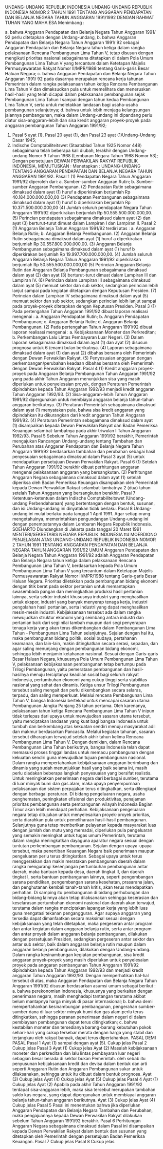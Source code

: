  UNDANG-UNDANG REPUBLIK INDONESIA UNDANG-UNDANG REPUBLIK INDONESIA NOMOR 2 TAHUN 1991 TENTANG ANGGARAN PENDAPATAN DAN BELANJA NEGARA TAHUN ANGGARAN 1991/1992
DENGAN RAHMAT TUHAN YANG MAHA ESA
Menimbang :

a. bahwa Anggaran Pendapatan dan Belanja Negara Tahun Anggaran 1991/ 92 perlu ditetapkan dengan Undang-undang, b. bahwa Anggaran Pendapatan dan Belanja Negara Tahun Anggaran 1991/ 92 sebagai Anggaran Pendapatan dan Belanja Negara tahun ketiga dalam rangka pelaksanaan Rencana Pembangunan Lima Tahun V, tetap disusun dengan mengikuti prioritas nasional sebagaimana ditetapkan di dalam Pola Umum Pembangunan Lima Tahun V yang tercantum dalam Ketetapan Majelis Permusyawaratan Rakyat Nomor II/MPR/1988 tentang Garis-garis Besar Haluan Negara;
c. bahwa Anggaran Pendapatan dan Belanja Negara Tahun Anggaran 1991/ 92 pada dasarnya merupakan rencana kerja tahunan Pemerintah dalam rangka pelaksanaan tahun ketiga Rencana Pembangunan Lima Tahun V dan dimaksudkan pula untuk memelihara dan meneruskan hasil-hasil yang telah dicapai dalam pelaksanaan pembangunan sejak Pembangunan Lima Tahun I sampai dengan tahun kedua Pembangunan Lima Tahun V, serta untuk meletakkan landasan bagi usaha-usaha pembangunan selanjutnya;
d. bahwa untuk lebih menjaga kelangsungan jalannya pembangunan, maka dalam Undang-undang ini dipandang perlu diatur sisa-anggaran-lebih dan sisa kredit anggaran proyek-proyek pada anggaran pembangunan Tahun Anggaran 1991/92;
1. Pasal 5 ayat (1), Pasal 20 ayat (1), dan Pasal 23 ayat (1)Undang-Undang Dasar 1945;
2. Indische Comptabiliteitswet (Staatsblad Tahun 1925 Nomor 448) sebagaimana telah beberapa kali diubah, terakhir dengan Undang-undang Nomor 9 Tahun 1968 (Lembaran Negara Tahun 1968 Nomor 53); Dengan persetujuan DEWAN PERWAKILAN RAKYAT REPUBLIK INDONESIA,
MEMUTUSKAN :
 Menetapkan : UNDANG-UNDANG TENTANG ANGGARAN PENDAPATAN DAN BELANJA NEGARA TAHUN ANGGARAN 1991/92.
Pasal 1
(1) Pendapatan Negara Tahun Anggaran 1991/92 diperoleh dari:
a. Sumber-sumber Anggaran Rutin;
b. Sumber-sumber Anggaran Pembangunan.
(2) Pendapatan Rutin sebagaimana dimaksud dalam ayat (1) huruf a diperkirakan berjumlah Rp 40.184.000.000.000,00 (3) Pendapatan Pembangunan sebagaimana dimaksud dalam ayat (1) huruf b diperkirakan berjumlah Rp 10.371.500.000.000,00 (4) Jumlah seluruh pendapatan Negara Tahun Anggaran 1991/92 diperkirakan berjumlah Rp 50.555.500.000.000,00.
(5) Perincian pendapatan sebagaimana dimaksud dalam ayat (2) dan ayat (3) berturut-turut dimuat dalam Lampiran I dan Lampiran II.
Pasal 2
(1) Anggaran Belanja Tahun Anggaran 1991/92 terdiri atas :
a. Anggaran Belanja Rutin;
b. Anggaran Belanja Pembangunan.
(2) Anggaran Belanja Rutin sebagaimana dimaksud dalam ayat (1) huruf a diperkirakan berjumlah Rp 30.557.800.000.000,00.
(3) Anggaran Belanja Pembangunan sebagaimana dimaksud dalam ayat (1) huruf b diperkirakan berjumlah Rp 19.997.700.000.000,00.
(4) Jumlah seluruh Anggaran Belanja Negara Tahun Anggaran 1991/92 diperkirakan berjumlah Rp 50.555.500.000.000,00 (5) Perincian Anggaran Belanja Rutin dan Anggaran Belanja Pembangunan sebagaimana dimaksud dalam ayat (2) dan ayat (3) berturut-turut dimuat dalam Lampiran III dan Lampiran IV.
(6) Perincian dalam Lampiran III sebagaimana dimaksud dalam ayat (5) memuat sektor dan sub sektor, sedangkan perincian lebih lanjut sampai pada kegiatan ditetapkan dengan Keputusan Presiden.
(7) Perincian dalam Lampiran IV sebagaimana dimaksud dalam ayat (5) memuat sektor dan sub sektor, sedangkan perincian lebih lanjut sampai pada proyek-proyek ditetapkan dengan Keputusan Presiden.
Pasal 3
(1) Pada pertengahan Tahun Anggaran 1991/92 dibuat laporan realisasi mengenai :
a. Anggaran Pendapatan Rutin;
b. Anggaran Pendapatan Pembangunan;
c. Anggaran Belanja Rutin;
d. Anggaran Belanja Pembangunan.
(2) Pada pertengahan Tahun Anggaran 1991/92 dibuat laporan realisasi mengenai :
a. Kebijaksanaan Moneter dan Perkreditan;
b. Perkembangan Lalu Lintas Pembayaran Luar Negeri.
(3) Dalam laporan sebagaimana dimaksud dalam ayat (1) dan ayat (2) disusun prognosa untuk 6 (enam) bulan berikutnya.
(4) Laporan sebagaimana dimaksud dalam ayat (1) dan ayat (2) dibahas bersama oleh Pemerintah dengan Dewan Perwakilan Rakyat.
(5) Penyesuaian anggaran dengan perkembangan/perubahan keadaan dibahas bersama oleh Pemerintah dengan Dewan Perwakilan Rakyat.
Pasal 4
(1) Kredit anggaran proyek-proyek pada Anggaran Belanja Pembangunan Tahun Anggaran 1991/92 yang pada akhir Tahun Anggaran menunjukkan sisa yang masih diperlukan untuk penyelesaian proyek, dengan Peraturan Pemerintah dipindahkan kepada Tahun Anggaran 1992/93 menjadi kredit anggaran Tahun Anggaran 1992/93.
(2) Sisa-anggaran-lebih Tahun Anggaran 1991/92 dipergunakan untuk membiayai anggaran belanja tahun-tahun anggaran berikutnya.
(3) Peraturan Pemerintah sebagaimana dimaksud dalam ayat (1) menyatakan pula, bahwa sisa kredit anggaran yang dipindahkan itu dikurangkan dari kredit anggaran Tahun Anggaran 1991/92.
(4) Peraturan Pemerintah sebagaimana dimaksud dalam ayat (1) disampaikan kepada Dewan Perwakilan Rakyat dan Badan Pemeriksa Keuangan selambat-lambatnya pada akhir triwulan I Tahun Anggaran 1992/93.
Pasal 5
Sebelum Tahun Anggaran 1991/92 berakhir, Pemerintah mengajukan Rancangan Undang-undang tentang Tambahan dan Perubahan atas Anggaran Pendapatan dan Belanja Negara Tahun Anggaran 1991/92 berdasarkan tambahan dan perubahan sebagai hasil penyesuaian sebagaimana dimaksud dalam Pasal 3 ayat (5) untuk mendapatkan persetujuan Dewan Perwakilan Rakyat.
Pasal 6
(1) Setelah Tahun Anggaran 1991/92 berakhir dibuat perhitungan anggaran mengenai pelaksanaan anggaran yang bersangkutan.
(2) Perhitungan Anggaran Negara sebagaimana dimaksud dalam ayat (1) setelah diperiksa oleh Badan Pemeriksa Keuangan disampaikan oleh Pemerintah kepada Dewan Perwakilan Rakyat selambat-lambatnya 2 (dua) tahun setelah Tahun Anggaran yang bersangkutan berakhir.
Pasal 7
Ketentuan-ketentuan dalam Indische Comptabiliteitswet (Undang-undang Perbendaharaan) yang bertentangan dengan bentuk, susunan, dan isi Undang-undang ini dinyatakan tidak berlaku.
Pasal 8
Undang-undang ini mulai berlaku pada tanggal 1 April 1991.
Agar setiap orang mengetahuinya, memerintahkan pengundangan Undang-undang ini dengan penempatannya dalam Lembaran Negara Republik Indonesia. SOEHARTO Diundangkan di Jakarta pada tanggal 20 Maret 1991 MENTERI/SEKRETARIS NEGARA REPUBLIK INDONESIA ttd MOERDIONO PENJELASAN ATAS UNDANG-UNDANG REPUBLIK INDONESIA NOMOR 2 TAHUN 1991 TENTANG ANGGARAN PENDAPATAN DAN BELANJA NEGARA TAHUN ANGGARAN 1991/92 UMUM Anggaran Pendapatan dan Belanja Negara Tahun Anggaran 1991/92 adalah Anggaran Pendapatan dan Belanja Negara tahun ketiga dalam pelaksanaan Rencana Pembangunan Lima Tahun V, berdasarkan kepada Pola Umum Pembangunan Lima Tahun V yang tercantum dalam Ketetapan Majelis Permusyawaratan Rakyat Nomor II/MPR/1988 tentang Garis-garis Besar Haluan Negara. Prioritas diletakkan pada pembangunan bidang ekonomi dengan titik berat pada sektor pertanian untuk memantapkan swasembada pangan dan meningkatkan produksi hasil pertanian lainnya, serta sektor industri khususnya industri yang menghasilkan untuk ekspor, industri yang banyak menyerap tenaga kerja, industri pengolahan hasil pertanian, serta industri yang dapat menghasilkan mesin-mesin industri. Kebijaksanaan tersebut ada dalam rangka mewujudkan struktur ekonomi yang seimbang antara industri dan pertanian baik dari segi nilai tambah maupun dari segi penyerapan tenaga kerja yang akan terus dikembangkan dalam Pembangunan Lima Tahun - Pembangunan Lima Tahun selanjutnya. Sejalan dengan hal itu, maka pembangunan bidang politik, sosial budaya, pertahanan keamanan, dan lain-lain, makin ditingkatkan secara serasi, sepadan, dan agar saling menunjang dengan pembangunan bidang ekonomi, sehingga lebih menjamin ketahanan nasional. Sesuai dengan Garis-garis Besar Haluan Negara, khususnya Pola Umum Pembangunan Lima Tahun V, pelaksanaan kebijaksanaan pembangunan tetap bertumpu pada Trilogi Pembangunan, yaitu pemerataan pembangunan dan hasil-hasilnya menuju terciptanya keadilan sosial bagi seluruh rakyat Indonesia, pertumbuhan ekonomi yang cukup tinggi serta stabilitas nasional yang sehat dan dinamis. Ketiga unsur Trilogi Pembangunan tersebut saling mengait dan perlu dikembangkan secara selaras, terpadu, dan saling memperkuat. Melalui rencana Pembangunan Lima Tahun V, bangsa Indonesia bertekad untuk mencapai sasaran utama Pembangunan Jangka Panjang 25 tahun pertama. Oleh karenanya, pelaksanaan tahun ketiga Rencana Pembangunan Lima Tahun V inipun tidak terlepas dari upaya untuk mewujudkan sasaran utama tersebut, yaitu menciptakan landasan yang kuat bagi bangsa Indonesia untuk tumbuh dan berkembang atas kekuatan sendiri menuju masyarakat adil dan makmur berdasarkan Pancasila. Melalui kegiatan tahunan, sasaran tersebut diharapkan terwujud setelah akhir tahun kelima Rencana Pembangunan Lima Tahun V. Dengan demikian, dalam Rencana Pembangunan Lima Tahun berikutnya, bangsa Indonesia telah dapat memasuki proses tinggal landas untuk memacu pombangunan dengan kekuatan sendiri guna mewujudkan tujuan pembangunan nasional. Dalam rangka mempertahankan kebijaksanaan anggaran berimbang dan dinamis yang sudah menunjukkan hasil yang baik selama ini, masih perlu diadakan beberapa langkah penyesuaian yang bersifat realistis. Untuk meningkatkan penerimaan negara dari berbagai sumber, terutama di luar minyak bumi dan gas alam, maka upaya penyempurnaan pelaksanaan dan sistem perpajakan terus ditingkatkan, serta dilengkapi dengan berbagai peraturan. Di bidang pengeluaran negara, usaha penghematan, peningkatan efisiensi dan produktivitas, penajaman prioritas pembangunan serta pembangunan wilayah Indonesia Bagian Timur akan lebih mendapat perhatian. Kebijaksanaan pengeluaran negara tetap ditujukan untuk menyelesaikan proyek-proyek prioritas, serta diarahkan pula untuk pemeliharaan hasil-hasil pembangunan. Selanjutnya guna tetap memberikan pelayanan kepada masyarakat luas dengan jumlah dan mutu yang memadai, diperlukan pula pengeluaran yang semakin meningkat untuk tugas umum Pemerintah, terutama dalam rangka meningkatkan dayaguna aparatur negara sesuai dengan tuntutan perkembangan pembangunan. Sejalan dengan upaya-upaya tersebut, maka penertiban Keuangan Negara baik penerimaan maupun pengeluaran perlu terus ditingkatkan. Sebagai upaya untuk terus menggerakkan dan makin meratakan pembangunan daerah dalam rangka mengurangi kesenjangan pertumbuhan pembangunan antar daerah, maka bantuan kepada desa, daerah tingkat II, dan daerah tingkat I, serta bantuan pembangunan lainnya, seperti pengembangan sarana pendidikan, pengembangan sarana kesehatan, prasarana jalan, dan penghutanan kembali tanah-tanah kritis, akan terus mendapatkan perhatian. Di samping itu pembangunan di bidang perhubungan dan bidang-bidang lainnya akan tetap dilaksanakan sehingga keserasian dan keselarasan pertumbuhan ekonomi nasional dan daerah akan terwujud, terutama dalam rangka menciptakan lapangan kerja yang lebih luas guna mengatasi tekanan pengangguran. Agar supaya anggaran yang tersedia dapat dimanfaatkan secara maksimal sesuai dengan kebijaksanaan yang telah ditetapkan, maka pergeseran antar program dan antar kegiatan dalam anggaran belanja rutin, serta antar program dan antar proyek dalam anggaran belanja pembangunan, dilakukan dengan persetujuan Presiden, sedangkan pergeseran antar sektor dan antar sub sektor, baik dalam anggaran belanja rutin maupun dalam anggaran belanja pembangunan, dilakukan dengan Undang-undang. Dalam rangka kesinambungan kegiatan pembangunan, sisa kredit anggaran proyek-proyek yang masih diperlukan untuk penyelesaian proyek pada anggaran pembangunan Tahun Anggaran 1991/92 dipindahkan kepada Tahun Anggaran 1992/93 dan menjadi kredit anggaran Tahun Anggaran 1992/93. Dengan memperhatikan hal-hal tersebut di atas, maka Anggaran Pendapatan dan Belanja Negara Tahun Anggaran 1991/92 disusun berdasarkan asumsi umum sebagai berikut :
a. bahwa perekonomian Indonesia, khususnya yang berkaitan dengan penerimaan negara, masih menghadapi tantangan terutama akibat belum mantapnya harga minyak di pasar internasional;
b. bahwa demi mempertahankan kesinambungan pembangunan, pengerahan sumber-sumber dana di luar sektor minyak bumi dan gas alam perlu terus ditingkatkan, sehingga peranan penerimaan dalam negeri di dalam pembiayaan pembangunan dapat terus ditingkatkan;
c. bahwa kestabilan moneter dan tersedianya barang-barang kebutuhan pokok sehari-hari yang cukup tersebar merata dengan harga yang stabil dan terjangkau oleh rakyat banyak, dapat terus dipertahankan. PASAL DEMI PASAL Pasal 1 Ayat (1) sampai dengan ayat (5). Cukup jelas
Pasal 2
Cukup jelas
Pasal 3
Ayat (1) Cukup jelas Ayat (2) Masalah kebijaksanaan moneter dan perkreditan dan lalu lintas pembayaran luar negeri sebagian besar berada di sektor bukan Pemerintah. oleh sebab itu penyusunan kebijaksanaan kredit dan devisa dalam bentuk dan arti seperti Anggaran Rutin dan Anggaran Pembangunan sukar untuk dilaksanakan, sehingga untuk itu dibuat dalam bentuk prognosa. Ayat (3) Cukup jelas Ayat (4) Cukup jelas Ayat (5) Cukup jelas
Pasal 4
Ayat (1) Cukup jelas Ayat (2) Apabila pada akhir Tahun Anggaran 1991/92 terdapat sisa-anggaran lebih, maka sisa tersebut merupakan tambahan saldo kas negara, yang dapat dipergunakan untuk membiayai anggaran belanja tahun-tahun anggaran berikutnya. Ayat (3) Cukup jelas Ayat (4) Cukup jelas
Pasal 5
Pasal ini menentukan bahwa jika diperlukan Anggaran Pendapatan dan Belanja Negara Tambahan dan Perubahan, maka pengajuannya kepada Dewan Perwakilan Rakyat dilakukan sebelum Tahun Anggaran 1991/92 berakhir.
Pasal 6
Perhitungan Anggaran Negara sebagaimana dimaksud dalam Pasal ini disampaikan kepada Dewan Perwakilan Rakyat dalam bentuk dan susunan yang ditetapkan oleh Pemerintah dengan persetujuan Badan Pemeriksa Keuangan.
Pasal 7
Cukup jelas
Pasal 8
Cukup jelas